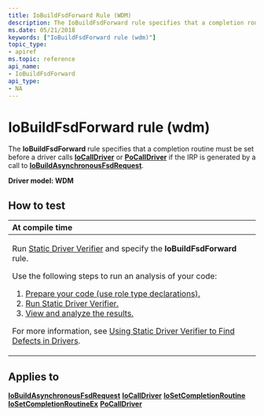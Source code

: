 ```yaml
---
title: IoBuildFsdForward Rule (WDM)
description: The IoBuildFsdForward rule specifies that a completion routine must be set before a driver calls IoCallDriver or PoCallDriver if the IRP is generated by a call to IoBuildAsynchronousFsdRequest.
ms.date: 05/21/2018
keywords: ["IoBuildFsdForward rule (wdm)"]
topic_type:
- apiref
ms.topic: reference
api_name:
- IoBuildFsdForward
api_type:
- NA
---
```


# IoBuildFsdForward rule (wdm)


The **IoBuildFsdForward** rule specifies that a completion routine must be set before a driver calls [**IoCallDriver**](/windows-hardware/drivers/ddi/wdm/nf-wdm-iocalldriver) or [**PoCallDriver**](/windows-hardware/drivers/ddi/ntifs/nf-ntifs-pocalldriver) if the IRP is generated by a call to [**IoBuildAsynchronousFsdRequest**](/windows-hardware/drivers/ddi/wdm/nf-wdm-iobuildasynchronousfsdrequest).

**Driver model: WDM**

## How to test

<table>
<colgroup>
<col width="100%" />
</colgroup>
<thead>
<tr class="header">
<th align="left">At compile time</th>
</tr>
</thead>
<tbody>
<tr class="odd">
<td align="left"><p>Run <a href="/windows-hardware/drivers/devtest/static-driver-verifier" data-raw-source="[Static Driver Verifier](./static-driver-verifier.md)">Static Driver Verifier</a> and specify the <strong>IoBuildFsdForward</strong> rule.</p>
Use the following steps to run an analysis of your code:
<ol>
<li><a href="/windows-hardware/drivers/devtest/using-static-driver-verifier-to-find-defects-in-drivers#preparing-your-source-code" data-raw-source="[Prepare your code (use role type declarations).](./using-static-driver-verifier-to-find-defects-in-drivers.md#preparing-your-source-code)">Prepare your code (use role type declarations).</a></li>
<li><a href="/windows-hardware/drivers/devtest/using-static-driver-verifier-to-find-defects-in-drivers#running-static-driver-verifier" data-raw-source="[Run Static Driver Verifier.](./using-static-driver-verifier-to-find-defects-in-drivers.md#running-static-driver-verifier)">Run Static Driver Verifier.</a></li>
<li><a href="/windows-hardware/drivers/devtest/using-static-driver-verifier-to-find-defects-in-drivers#viewing-and-analyzing-the-results" data-raw-source="[View and analyze the results.](./using-static-driver-verifier-to-find-defects-in-drivers.md#viewing-and-analyzing-the-results)">View and analyze the results.</a></li>
</ol>
<p>For more information, see <a href="/windows-hardware/drivers/devtest/using-static-driver-verifier-to-find-defects-in-drivers" data-raw-source="[Using Static Driver Verifier to Find Defects in Drivers](./using-static-driver-verifier-to-find-defects-in-drivers.md)">Using Static Driver Verifier to Find Defects in Drivers</a>.</p></td>
</tr>
</tbody>
</table>

## Applies to

[**IoBuildAsynchronousFsdRequest**](/windows-hardware/drivers/ddi/wdm/nf-wdm-iobuildasynchronousfsdrequest)
[**IoCallDriver**](/windows-hardware/drivers/ddi/wdm/nf-wdm-iocalldriver)
[**IoSetCompletionRoutine**](/windows-hardware/drivers/ddi/wdm/nf-wdm-iosetcompletionroutine)
[**IoSetCompletionRoutineEx**](/windows-hardware/drivers/ddi/wdm/nf-wdm-iosetcompletionroutineex)
[**PoCallDriver**](/windows-hardware/drivers/ddi/ntifs/nf-ntifs-pocalldriver)
